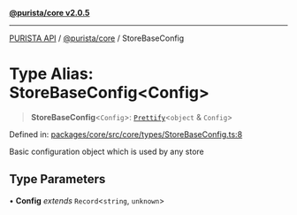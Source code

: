 [**@purista/core v2.0.5**](../README.md)

***

[PURISTA API](../../../packages.md) / [@purista/core](../README.md) / StoreBaseConfig

# Type Alias: StoreBaseConfig\<Config\>

> **StoreBaseConfig**\<`Config`\>: [`Prettify`](Prettify.md)\<`object` & `Config`\>

Defined in: [packages/core/src/core/types/StoreBaseConfig.ts:8](https://github.com/puristajs/purista/blob/master/packages/core/src/core/types/StoreBaseConfig.ts#L8)

Basic configuration object which is used by any store

## Type Parameters

• **Config** *extends* `Record`\<`string`, `unknown`\>
